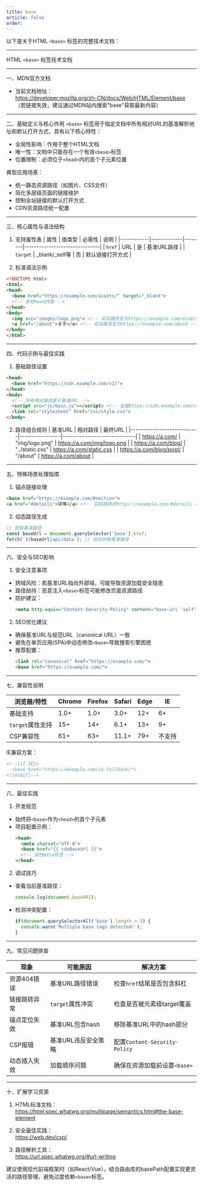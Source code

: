 ```yaml
---
title: base
article: false
order:  
---
```


 
 
 
 
以下是关于HTML `<base>` 标签的完整技术文档：
 
---
 
HTML `<base>` 标签技术文档 
 
---
 
一、MDN官方文档 
- 当前文档地址：  
https://developer.mozilla.org/zh-CN/docs/Web/HTML/Element/base  
（若链接失效，建议通过MDN站内搜索"base"获取最新内容）
 
---
 
二、基础定义与核心作用 
`<base>` 标签用于指定文档中所有相对URL的基准解析地址和默认打开方式，具有以下核心特性：
- 全局性影响：作用于整个HTML文档 
- 唯一性：文档中只能存在一个有效`<base>`标签 
- 位置限制：必须位于`<head>`内的首个子元素位置 
 
典型应用场景：
- 统一静态资源路径（如图片、CSS文件）
- 简化多层级页面的链接维护 
- 控制全站链接的默认打开方式 
- CDN资源路径统一配置 
 
---
 
三、核心属性与语法结构 
 
1. 支持属性表 
| 属性       | 值类型      | 必需性 | 说明                          |
|------------|-------------|--------|-------------------------------|
| `href`     | URL         | 是     | 基准URL路径                   |
| `target`   | _blank/_self等 | 否     | 默认链接打开方式              |
 
2. 标准语法示例 
```html 
<!DOCTYPE html>
<html>
<head>
  <base href="https://example.com/assets/" target="_blank">
  <!-- 其他head内容 -->
</head>
<body>
  <img src="images/logo.png"> <!-- 实际路径变为https://example.com/assets/images/logo.png -->
  <a href="/about">关于</a> <!-- 实际路径变为https://example.com/about -->
</body>
</html>
```
 
---
 
四、代码示例与最佳实践 
 
1. 基础路径设置 
```html 
<head>
  <base href="https://cdn.example.com/v2/">
</head>
<body>
  <!-- 所有相对路径基于基准URL -->
  <script src="js/main.js"></script> <!-- 加载https://cdn.example.com/v2/js/main.js -->
  <link rel="stylesheet" href="css/style.css">
</body>
```
 
2. 路径组合规则 
| 基准URL                    | 相对路径        | 最终URL                      |
|----------------------------|-----------------|------------------------------|
| https://a.com/             | "img/logo.png"  | https://a.com/img/logo.png   |
| https://a.com/blog/        | "../static.css" | https://a.com/static.css     |
| https://a.com/blog/post/   | "/about"        | https://a.com/about          |
 
---
 
五、特殊场景处理指南 
 
1. 锚点链接处理 
```html 
<base href="https://example.com/#section">
<a href="#details">详情</a> <!-- 实际跳转至https://example.com/#details -->
```
 
2. 动态路径生成 
```javascript 
// 获取基准路径 
const baseUrl = document.querySelector('base').href;
fetch(`${baseUrl}api/data`); // 自动拼接基准路径 
```
 
---
 
六、安全与SEO影响 
 
1. 安全注意事项 
- 跨域风险：若基准URL指向外部域，可能导致资源加载安全隐患 
- 路径劫持：恶意注入`<base>`标签可能修改页面资源路径 
- 防护建议：
  ```html 
  <meta http-equiv="Content-Security-Policy" content="base-uri 'self'">
  ```
 
2. SEO优化建议 
- 确保基准URL与规范URL（canonical URL）一致 
- 避免在单页应用(SPA)中动态修改`<base>`导致搜索引擎困惑 
- 推荐配置：
  ```html 
  <link rel="canonical" href="https://example.com/">
  <base href="https://example.com/">
  ```
 
---
 
七、兼容性说明 
 
| 浏览器/特性      | Chrome | Firefox | Safari | Edge  | IE   |
|------------------|--------|---------|--------|-------|------|
| 基础支持         | 1.0+   | 1.0+    | 3.0+   | 12+   | 6+   |
| `target`属性支持 | 15+    | 14+     | 6.1+   | 13+   | 9+   |
| CSP兼容性        | 61+    | 63+     | 11.1+  | 79+   | 不支持 |
 
IE兼容方案：
```html 
<!--[if IE]>
  <base href="https://example.com/ie-fallback/">
<![endif]-->
```
 
---
 
八、最佳实践 
 
1. 开发规范 
- 始终将`<base>`作为`<head>`的首个子元素 
- 项目配置示例：
  ```html 
  <head>
    <meta charset="UTF-8">
    <base href="{{ cdnBaseUrl }}">
    <!-- 其他meta标签 -->
  </head>
  ```
 
2. 调试技巧 
- 查看当前基准路径：
  ```javascript 
  console.log(document.baseURI); 
  ```
- 检测冲突配置：
  ```javascript 
  if(document.querySelectorAll('base').length > 1) {
    console.warn('Multiple base tags detected!');
  }
  ```
 
---
 
九、常见问题排查 
 
| 现象               | 可能原因                | 解决方案                     |
|--------------------|-------------------------|------------------------------|
| 资源404错误        | 基准URL路径错误         | 检查`href`结尾是否包含斜杠    |
| 链接跳转异常       | `target`属性冲突        | 检查是否被元素级target覆盖    |
| 锚点定位失效       | 基准URL包含hash         | 移除基准URL中的hash部分       |
| CSP报错            | 基准URL违反安全策略     | 配置`Content-Security-Policy` |
| 动态插入失效       | 加载顺序问题            | 确保在资源加载前设置`<base>`  |
 
---
 
十、扩展学习资源 
1. HTML标准文档：  
https://html.spec.whatwg.org/multipage/semantics.html#the-base-element 
 
2. 安全最佳实践：  
https://web.dev/csp/
 
3. 路径解析工具：  
https://url.spec.whatwg.org/#url-writing 
 
建议使用现代前端框架时（如React/Vue），结合路由库的basePath配置实现更灵活的路径管理，避免过度依赖`<base>`标签。
